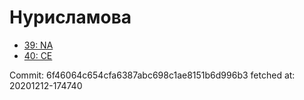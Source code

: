 # Нурисламова
- [39: NA](39.md)
- [40: CE](40.md)

Commit: 6f46064c654cfa6387abc698c1ae8151b6d996b3
 fetched at: 20201212-174740
